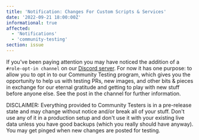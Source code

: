 ```yaml
---
title: 'Notification: Changes For Custom Scripts & Services'
date: '2022-09-21 18:00:00Z'
informational: true
affected:
  - 'Notifications'
  - 'community-testing'
section: issue
---
```

If you've been paying attention you may have noticed the addition of a `#role-opt-in channel` on our [Discord server](https://http://discord.gg/linuxserver). For now it has one purpose: to allow you to opt in to our Community Testing program, which gives you the opportunity to help us with testing PRs, new images, and other bits & pieces in exchange for our eternal gratitude and getting to play with new stuff before anyone else. See the post in the channel for further information.

DISCLAIMER: Everything provided to Community Testers is in a pre-release state and may change without notice and/or break all of your stuff. Don't use any of it in a production setup and don't use it with your existing live data unless you have good backups (which you really should have anyway). You may get pinged when new changes are posted for testing.
